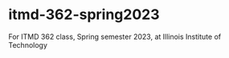 # itmd-362-spring2023
For ITMD 362 class, Spring semester 2023, at Illinois Institute of Technology

